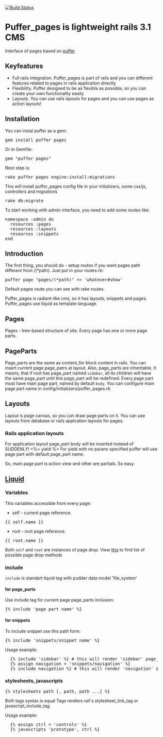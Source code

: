 [![Build Status](https://secure.travis-ci.org/puffer/puffer_pages.png)](http://travis-ci.org/puffer/puffer_pages)

# Puffer_pages is lightweight rails 3.1 CMS

Interface of pages based on [puffer](https://github.com/puffer/puffer)

## Keyfeatures

* Full rails integration. Puffer_pages is part of rails and you can different features related to pages in rails application directly
* Flexibility. Puffer designed to be as flexible as possible, so you can create your own functionality easily.
* Layouts. You can use rails layouts for pages and you can use pages as action layouts!

## Installation

You can instal puffer as a gem:
<pre>gem install puffer_pages</pre>
Or in Gemfile:
<pre>gem "puffer_pages"</pre>

Next step is:
<pre>rake puffer_pages_engine:install:migrations</pre>
This will install puffer_pages config file in your initializers, some css/js, controllers and migrations
<pre>rake db:migrate</pre>

To start working with admin interface, you need to add some routes like:
<pre>
namespace :admin do
  resources :pages
  resources :layouts
  resources :snippets
end
</pre>

## Introduction

The first thing, you should do - setup routes if you want pages path different from /(*path).
Just put in your routes.rb:
<pre>puffer_page "pages/(*path)" => 'whatever#show'</pre>
Default pages route you can see with rake routes.

Puffer_pages is radiant-like cms, so it has layouts, snippets and pages.
Puffer_pages use liquid as template language.

## Pages
Pages - tree-based structure of site.
Every page has one or more page parts.

## PageParts
Page_parts are the same as content_for block content in rails. You can insert current page page_patrs at layout.
Also, page_parts are inheritable. It means, that if root has page_part named `sidebar`, all its children will have the same page_part until this page_part will be redefined.
Every page part must have main page part, named by default `body`. You can configure main page part name in config/initializers/puffer_pages.rb

## Layouts
Layout is page canvas, so you can draw page parts on it.
You can use layouts from database or rails applcation layouts for pages.

### Rails application layouts
For application layout page_part body will be inserted instead of SUDDENLY! <%= yield %>
For yield with no parans specified puffer will use page part with default page_part name.

So, main page part is action view and other are partials. So easy.

## [Liquid](http://github.com/tobi/liquid/)

### Variables
This variables accessible from every page:

* self - current page reference.
<pre>{{ self.name }}</pre>
* root - root page reference.
<pre>{{ root.name }}</pre>
Both `self` and `root` are instances of page drop. View [this](https://github.com/puffer/puffer_pages/blob/master/lib/puffer_pages/liquid/page_drop.rb) to find list of possible page drop methods

### include
`include` is standart liquid tag with pudder data model 'file_system'

#### for page_parts
Use include tag for current page page_parts inclusion:
<pre>{% include 'page_part_name' %}</pre>

#### for snippets
To include snippet use this path form:
<pre>{% include 'snippets/snippet_name' %}</pre>

Usage example:
<pre>
  {% include 'sidebar' %} # this will render 'sidebar' page_part
  {% assign navigation = 'snippets/navigation' %}
  {% include navigation %} # this will render 'navigation' snippet
</pre>

### stylesheets, javascripts
<pre>{% stylesheets path [, path, path ...] %}</pre>
Both tags syntax is equal
Tags renders rail`s stylesheet_link_tag or javascript_include_tag.

Usage example:
<pre>
  {% assign ctrl = 'controls' %}
  {% javascripts 'prototype', ctrl %}
</pre>

